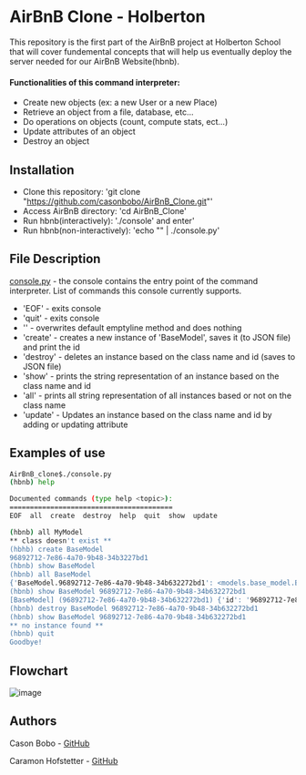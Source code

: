 # AirBnB Clone - Holberton

This repository is the first part of the AirBnB project at Holberton School that will cover fundemental concepts that will help us eventually deploy the server needed for our AirBnB Website(hbnb).

#### Functionalities of this command interpreter:

* Create new objects (ex: a new User or a new Place)
* Retrieve an object from a file, database, etc...
* Do operations on objects (count, compute stats, ect...)
* Update attributes of an object
* Destroy an object

## Installation

* Clone this repository: 'git clone "https://github.com/casonbobo/AirBnB_Clone.git"'
* Access AirBnB directory: 'cd AirBnB_Clone'
* Run hbnb(interactively): './console' and enter'
* Run hbnb(non-interactively): 'echo "<command>" | ./console.py'

## File Description
[console.py](console.py) - the console contains the entry point of the command interpreter. 
List of commands this console currently supports.

* 'EOF' - exits console
* 'quit' - exits console
* '<emptyline>' - overwrites default emptyline method and does nothing
* 'create' - creates a new instance of 'BaseModel', saves it (to JSON file) and print the id
* 'destroy' - deletes an instance based on the class name and id (saves to JSON file)
* 'show' - prints the string representation of an instance based on the class name and id
* 'all' - prints all string representation of all instances based or not on the class name
* 'update' - Updates an instance based on the class name and id by adding or updating attribute

## Examples of use
```bash
AirBnB_clone$./console.py
(hbnb) help

Documented commands (type help <topic>):
========================================
EOF  all  create  destroy  help  quit  show  update

(hbnb) all MyModel
** class doesn't exist **
(hbhb) create BaseModel
96892712-7e86-4a70-9b48-34b3227bd1
(hbnb) show BaseModel
(hbnb) all BaseModel
{'BaseModel.96892712-7e86-4a70-9b48-34b632272bd1': <models.base_model.BaseModel object at 0x7fc3cbc37190>}
(hbnb) show BaseModel 96892712-7e86-4a70-9b48-34b632272bd1
[BaseModel] (96892712-7e86-4a70-9b48-34b632272bd1) {'id': '96892712-7e86-4a70-9b48-34b632272bd1', 'created_at': datetime.datetime(2023, 6, 14, 7, 30, 28, 205165), 'updated_at': datetime.datetime(2023, 6, 14, 7, 30, 28, 205191)}
(hbnb) destroy BaseModel 96892712-7e86-4a70-9b48-34b632272bd1
(hbnb) show BaseModel 96892712-7e86-4a70-9b48-34b632272bd1
** no instance found **
(hbnb) quit
Goodbye!
```

## Flowchart
![image](https://github.com/casonbobo/holbertonschool-AirBnB_clone/assets/115739693/c06affdc-28b6-48d3-be27-6dfcb5a87507)



## Authors

Cason Bobo - [GitHub](https://github.com/casonbobo)

Caramon Hofstetter - [GitHub](https://github.com/caramonh)
